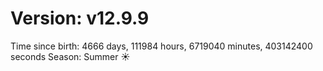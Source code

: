 # Version: v12.9.9
Time since birth: 4666 days, 111984 hours, 6719040 minutes, 403142400 seconds
Season: Summer ☀️
